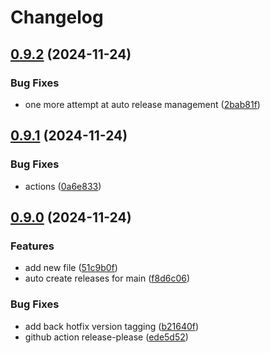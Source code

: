 # Changelog

## [0.9.2](https://github.com/tpeacock19/tagging-test/compare/v0.9.1...v0.9.2) (2024-11-24)


### Bug Fixes

* one more attempt at auto release management ([2bab81f](https://github.com/tpeacock19/tagging-test/commit/2bab81f957ccdc44788bb50363a1034b9eedb165))

## [0.9.1](https://github.com/tpeacock19/tagging-test/compare/v0.9.0...v0.9.1) (2024-11-24)


### Bug Fixes

* actions ([0a6e833](https://github.com/tpeacock19/tagging-test/commit/0a6e8339dc118314ff50648ce8a9cc7238080309))

## [0.9.0](https://github.com/tpeacock19/tagging-test/compare/v0.8.0...v0.9.0) (2024-11-24)


### Features

* add new file ([51c9b0f](https://github.com/tpeacock19/tagging-test/commit/51c9b0f4b7eb19bb8cfa5bd800b214215f39a664))
* auto create releases for main ([f8d6c06](https://github.com/tpeacock19/tagging-test/commit/f8d6c063dc8edbcdd3fa083a928ef3aec22806ac))


### Bug Fixes

* add back hotfix version tagging ([b21640f](https://github.com/tpeacock19/tagging-test/commit/b21640f3b833ec687df6227cfda9f8c527419a2f))
* github action release-please ([ede5d52](https://github.com/tpeacock19/tagging-test/commit/ede5d529df45598291a4dc433e8239b1ce843630))
